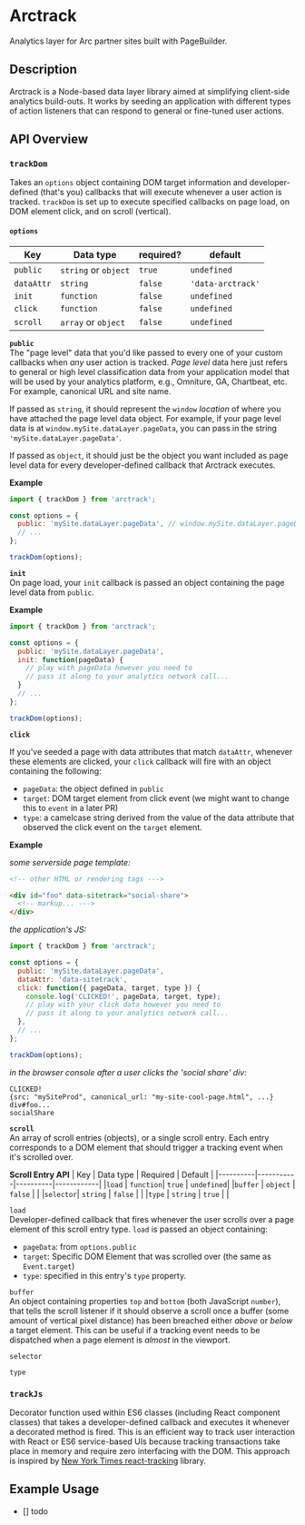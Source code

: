 # Arctrack
Analytics layer for Arc partner sites built with PageBuilder.

## Description
Arctrack is a Node-based data layer library aimed at simplifying client-side analytics build-outs. It works by seeding an application with different types of action listeners that can respond to general or fine-tuned user actions.

## API Overview

### `trackDom`

Takes an `options` object containing DOM target information and developer-defined (that's you) callbacks that will execute whenever a user action is tracked. `trackDom` is set up to execute specified callbacks on page load, on DOM element click, and on scroll (vertical). 

#### `options`

| Key       | Data type            | required? | default          |
| ----------| ---------------------| ----------| ---------------- |
| `public`  | `string` or `object` | `true`    | `undefined`      |
| `dataAttr` | `string`            | `false`   | `'data-arctrack'`|
| `init`     | `function`          | `false`   | `undefined`      |
| `click`    | `function`          | `false`   | `undefined`      |
| `scroll`   | `array` or `object` | `false`   | `undefined`      |

**`public`**  
The "page level" data that you'd like passed to every one of your custom callbacks when _any_ user action is tracked. _Page level_ data here just refers to general or high level classification data from your application model that will be used by your analytics platform, e.g., Omniture, GA, Chartbeat, etc. For example, canonical URL and site name.

If passed as `string`, it should represent the `window` _location_ of where you have attached the page level data object. For example, if your page level data is at `window.mySite.dataLayer.pageData`, you can pass in the string `'mySite.dataLayer.pageData'`.

If passed as `object`, it should just be the object you want included as page level data for every developer-defined callback that Arctrack executes.

**Example** 
```javascript
import { trackDom } from 'arctrack';

const options = {
  public: 'mySite.dataLayer.pageData', // window.mySite.dataLayer.pageData (obj) will also work
  // ...
};

trackDom(options);
```

**`init`**  
On page load, your `init` callback is passed an object containing the page level data from `public`. 

**Example**  
```javascript
import { trackDom } from 'arctrack';

const options = {
  public: 'mySite.dataLayer.pageData',
  init: function(pageData) {
    // play with pageData however you need to
    // pass it along to your analytics network call...
  }
  // ...
};

trackDom(options);
``` 

**`click`**  

If you've seeded a page with data attributes that match `dataAttr`, whenever these elements are clicked, your `click` callback will fire with an object containing the following: 

* `pageData`: the object defined in `public`
* `target`: DOM target element from click event (we might want to change this to `event` in a later PR)
* `type`: a camelcase string derived from the value of the data attribute that observed the click event on the `target` element.

**Example**  

_some serverside page template:_
```html
<!-- other HTML or rendering tags --->

<div id="foo" data-sitetrack="social-share">
  <!-- markup... --->
</div>

```

_the application's JS:_  

```javaScript
import { trackDom } from 'arctrack';

const options = {
  public: 'mySite.dataLayer.pageData',
  dataAttr: 'data-sitetrack',
  click: function({ pageData, target, type }) {
    console.log('CLICKED!', pageData, target, type);
    // play with your click data however you need to
    // pass it along to your analytics network call...
  },
  // ...
};

trackDom(options);
```

_in the browser console after a user clicks the 'social share' div:_

```
CLICKED!
{src: "mySiteProd", canonical_url: "my-site-cool-page.html", ...}
div#foo...
socialShare
```

**`scroll`**  
An array of scroll entries (objects), or a single scroll entry. Each entry corresponds to a DOM element that should trigger a tracking event when it's scrolled over.

**Scroll Entry API**
| Key      | Data type | Required | Default    |
|----------|-----------|----------|------------|
|`load`    | `function`| `true`   | `undefined`|
|`buffer`  | `object`  | `false`  |            |
|`selector`| `string`  | `false`  |            |
|`type`    | `string`  | `true`   |            |

`load`  
Developer-defined callback that fires whenever the user scrolls over a page element of this scroll entry type. `load` is passed an object containing:

* `pageData`: from `options.public` 
* `target`: Specific DOM Element that was scrolled over (the same as `Event.target`)
* `type`: specified in this entry's `type` property.

`buffer`  
An object containing properties `top` and `bottom` (both JavaScript `number`), that tells the scroll listener if it should observe a scroll once a buffer (some amount of vertical pixel distance) has been breached either _above_ or _below_ a target element. This can be useful if a tracking event needs to be dispatched when a page element is _almost_ in the viewport.

`selector`  

`type`  

### `trackJs`

Decorator function used within ES6 classes (including React component classes) that takes a developer-defined callback and executes it whenever a decorated method is fired. This is an efficient way to track user interaction with React or ES6 service-based UIs because tracking transactions take place in memory and require zero interfacing with the DOM. This approach is inspired by [New York Times react-tracking](https://github.com/NYTimes/react-tracking) library. 

## Example Usage 
- [] todo